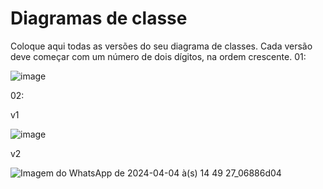 # Diagramas de classe
Coloque aqui todas as versões do seu diagrama de classes. Cada versão deve começar com um número de dois dígitos, na ordem crescente.
01:

![image](https://github.com/DisciplinasProgramacao/poo-tp-2024-1-programacao-orientada-a-gambiarra/assets/51711866/eed07409-c256-4d6d-b500-9d9927e6ee52)


02:

v1

![image](https://github.com/DisciplinasProgramacao/poo-tp-2024-1-programacao-orientada-a-gambiarra/assets/51711866/ff06dd0f-31a8-4f24-b1c2-b5e0bc2ef774)


v2

![Imagem do WhatsApp de 2024-04-04 à(s) 14 49 27_06886d04](https://github.com/DisciplinasProgramacao/poo-tp-2024-1-programacao-orientada-a-gambiarra/assets/51711866/d8d01978-32ee-4f56-b0cd-4da079f954fc)

